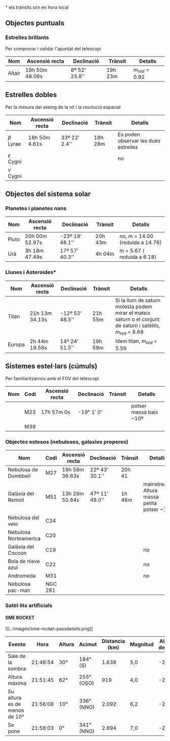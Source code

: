 \* els trànsits són en hora local
## Objectes puntuals

### Estrelles brillants
Per comprovar i validar l'apuntat del telescopi

| Nom    | Ascensió recta | Declinació    | Trànsit | Detalls          |
| ------ | -------------- | ------------- | ------- | ---------------- |
| Altair | 19h 50m 48.06s | 8º 52' 25.8'' | 19h 23m | $m_{red} = 0.92$ |
## Estrelles dobles 
Per la mesura del seeing de la nit i la resolució espacial

| Nom                 | Ascensió recta | Declinació    | Trànsit | Detalls                              |
| ------------------- | -------------- | ------------- | ------- | ------------------------------------ |
| $\beta$ Lyrae       | 18h 50m 4.61s  | 33º 22' 2.4'' | 18h 28m | Es poden observar les dues estrelles |
| $\varepsilon$ Cygni |                |               |         | no                                   | 
| $\nu$ Cygni         |                |               |         |                                      |
## Objectes del sistema solar
### Planetes i planetes nans

| Nom   | Ascensió recta | Declinació      | Trànsit | Detalls                         |
| ----- | -------------- | --------------- | ------- | ------------------------------- |
| Pluto | 20h 00m 52.97s | -23º 19' 48.1'' | 20h 43m | no, m = 14.00 (reduida a 14.76) | 
| Urà   | 3h 18m 47.49s  | 17º 57' 40.3''  | 4h 04m  | m = 5.67 ( reduida a 6.18)      |
### Llunes i Asteroides*

| Nom    | Ascensió recta | Declinació      | Trànsit | Detalls                                                                                                       |
| ------ | -------------- | --------------- | ------- | ------------------------------------------------------------------------------------------------------------- |
| Titan  | 21h 13m 34.13s | -12º 52' 48.5'' | 21h 55m | Si la llum de saturn molesta podem mirar el mateix saturn o el conjunt de saturn i satèlits, $m_{red}$ = 8.68 |
| Europa | 2h 44m 19.58s  | 14º 24' 51.5''  | 19h 59m | ídem titan, $m_{red}$ = 5.59                                                                                  |
## Sistemes estel·lars (cúmuls)

Per familiaritzarnos amb el FOV del telescopi

| Nom | Codi | Ascensió recta | Declinació | Trànsit | Detalls                |
| --- | ---- | -------------- | ---------- | ------- | ---------------------- |
|     | M23  | 17h 57m 0s     | -19° 1′ 0″ |         | potser massa baix ~10º |
|     | M39  |                |            |         |                        |
 
### Objectes estesos (nebuloses, galaxies properes)


| Nom                   | Codi    | Ascensió recta | Declinació     | Trànsit | Detalls                                     |
| --------------------- | ------- | -------------- | -------------- | ------- | ------------------------------------------- |
| Nebulosa de Dumbbell  | M27     | 19h 59m 36.63s | 22º 43' 30.1'' | 20h 41  |                                             |
| Galàxia del Remolí    | M51     | 13h 29m 50.84s | 47º 11' 49.0'' | 1h 48m  | mainstream, Altura massa petita potser ~11º | 
| Nebulosa del velo     | C34     |                |                |         |                                             |
| Nebulosa Norteamerica | C20     |                |                |         |                                             |
| Galàxia del Cocoon    | C19     |                |                |         | no                                          |
| Bola de nieve azul    | C22     |                |                |         | no                                          |
| Andromeda             | M31     |                |                |         | no                                          |
| Nebulosa pac-man      | NGC 281 |                |                |         |                                             |



### Satèl·lits artificials

#### SME ROCKET

![[../images/sme-rocket-passdetails.png]]


|Evento|Hora|Altura|Acimut|Distancia (km)|Magnitud|Altura del Sol|
|---|---|---|---|---|---|---|
|Sale de la sombra|21:48:54|30°|184° (S)|1.638|5,0|-27,5°|
|Altura máxima|21:51:45|62°|255° (OSO)|919|4,0|-28,0°|
|Su altura es de menos de 10°|21:56:08|10°|336° (NNO)|2.092|6,2|-28,8°|
|Se pone|21:58:03|0°|341° (NNO)|2.894|7,0|-29,1°|
